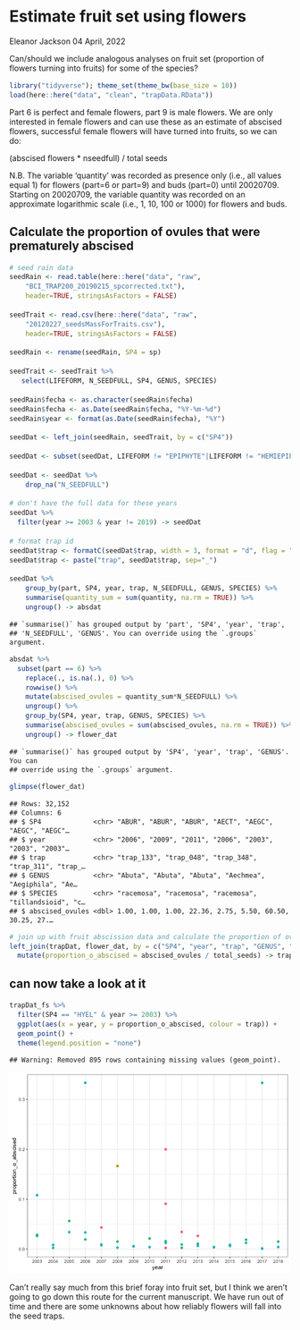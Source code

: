 Estimate fruit set using flowers
================
Eleanor Jackson
04 April, 2022

Can/should we include analogous analyses on fruit set (proportion of
flowers turning into fruits) for some of the species?

``` r
library("tidyverse"); theme_set(theme_bw(base_size = 10))
load(here::here("data", "clean", "trapData.RData"))
```

Part 6 is perfect and female flowers, part 9 is male flowers. We are
only interested in female flowers and can use these as an estimate of
abscised flowers, successful female flowers will have turned into
fruits, so we can do:

(abscised flowers \* nseedfull) / total seeds

N.B. The variable ‘quantity’ was recorded as presence only (i.e., all
values equal 1) for flowers (part=6 or part=9) and buds (part=0) until
20020709. Starting on 20020709, the variable quantity was recorded on an
approximate logarithmic scale (i.e., 1, 10, 100 or 1000) for flowers and
buds.

## Calculate the proportion of ovules that were prematurely abscised

``` r
# seed rain data
seedRain <- read.table(here::here("data", "raw",
    "BCI_TRAP200_20190215_spcorrected.txt"),
    header=TRUE, stringsAsFactors = FALSE)

seedTrait <- read.csv(here::here("data", "raw",
    "20120227_seedsMassForTraits.csv"),
    header=TRUE, stringsAsFactors = FALSE)

seedRain <- rename(seedRain, SP4 = sp)

seedTrait <- seedTrait %>%
   select(LIFEFORM, N_SEEDFULL, SP4, GENUS, SPECIES)

seedRain$fecha <- as.character(seedRain$fecha)
seedRain$fecha <- as.Date(seedRain$fecha, "%Y-%m-%d")
seedRain$year <- format(as.Date(seedRain$fecha), "%Y")

seedDat <- left_join(seedRain, seedTrait, by = c("SP4"))

seedDat <- subset(seedDat, LIFEFORM != "EPIPHYTE"|LIFEFORM != "HEMIEPIPHYTE"|LIFEFORM != "HERB"|LIFEFORM != "VINE")

seedDat <- seedDat %>%
    drop_na("N_SEEDFULL")

# don't have the full data for these years
seedDat %>%
  filter(year >= 2003 & year != 2019) -> seedDat

# format trap id
seedDat$trap <- formatC(seedDat$trap, width = 3, format = "d", flag = "0")
seedDat$trap <- paste("trap", seedDat$trap, sep="_")

seedDat %>%
    group_by(part, SP4, year, trap, N_SEEDFULL, GENUS, SPECIES) %>%
    summarise(quantity_sum = sum(quantity, na.rm = TRUE)) %>%
    ungroup() -> absdat
```

    ## `summarise()` has grouped output by 'part', 'SP4', 'year', 'trap',
    ## 'N_SEEDFULL', 'GENUS'. You can override using the `.groups` argument.

``` r
absdat %>% 
  subset(part == 6) %>%
    replace(., is.na(.), 0) %>%
    rowwise() %>%
    mutate(abscised_ovules = quantity_sum*N_SEEDFULL) %>%
    ungroup() %>% 
    group_by(SP4, year, trap, GENUS, SPECIES) %>%
    summarise(abscised_ovules = sum(abscised_ovules, na.rm = TRUE)) %>%
    ungroup() -> flower_dat 
```

    ## `summarise()` has grouped output by 'SP4', 'year', 'trap', 'GENUS'. You can
    ## override using the `.groups` argument.

``` r
glimpse(flower_dat)
```

    ## Rows: 32,152
    ## Columns: 6
    ## $ SP4             <chr> "ABUR", "ABUR", "ABUR", "AECT", "AEGC", "AEGC", "AEGC"…
    ## $ year            <chr> "2006", "2009", "2011", "2006", "2003", "2003", "2003"…
    ## $ trap            <chr> "trap_133", "trap_048", "trap_348", "trap_311", "trap_…
    ## $ GENUS           <chr> "Abuta", "Abuta", "Abuta", "Aechmea", "Aegiphila", "Ae…
    ## $ SPECIES         <chr> "racemosa", "racemosa", "racemosa", "tillandsioid", "c…
    ## $ abscised_ovules <dbl> 1.00, 1.00, 1.00, 22.36, 2.75, 5.50, 60.50, 30.25, 27.…

``` r
# join up with fruit abscission data and calculate the proportion of ovules abscised
left_join(trapDat, flower_dat, by = c("SP4", "year", "trap", "GENUS", "SPECIES")) %>%
  mutate(proportion_o_abscised = abscised_ovules / total_seeds) -> trapDat_fs
```

## can now take a look at it

``` r
trapDat_fs %>%
  filter(SP4 == "HYEL" & year >= 2003) %>%
  ggplot(aes(x = year, y = proportion_o_abscised, colour = trap)) +
  geom_point() +
  theme(legend.position = "none")
```

    ## Warning: Removed 895 rows containing missing values (geom_point).

![](figures/09_estimate-fruit-set/unnamed-chunk-3-1.png)<!-- -->

Can’t really say much from this brief foray into fruit set, but I think
we aren’t going to go down this route for the current manuscript. We
have run out of time and there are some unknowns about how reliably
flowers will fall into the seed traps.
